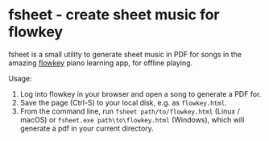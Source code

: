 # fsheet - create sheet music for flowkey

fsheet is a small utility to generate sheet music in PDF for songs 
in the amazing [flowkey](https://www.flowkey.com) piano learning app, 
for offline playing.

Usage:

1) Log into flowkey in your browser and open a song to generate a PDF for.
2) Save the page (Ctrl-S) to your local disk, e.g. as `flowkey.html`.
3) From the command line, run `fsheet path/to/flowkey.html` (Linux / macOS) or
   `fsheet.exe path\to\flowkey.html` (Windows), which will generate a pdf in your current directory.

